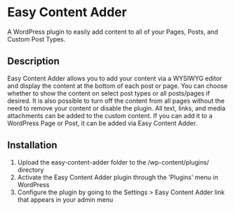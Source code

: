 # Easy Content Adder
A WordPress plugin to easily add content to all of your Pages, Posts, and Custom Post Types.

## Description
Easy Content Adder allows you to add your content via a WYSIWYG editor and display the content at the bottom of each post or page. You can choose whether to show the content on select post types or all posts/pages if desired. It is also possible to turn off the content from all pages without the need to remove your content or disable the plugin. All text, links, and media attachments can be added to the custom content. If you can add it to a WordPress Page or Post, it can be added via Easy Content Adder. 

## Installation
1. Upload the easy-content-adder folder to the /wp-content/plugins/ directory
2. Activate the Easy Content Adder plugin through the 'Plugins' menu in WordPress
3. Configure the plugin by going to the Settings > Easy Content Adder link that appears in your admin menu